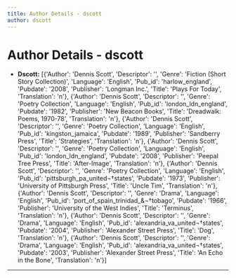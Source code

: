 ```yaml
---
title: Author Details - dscott
author: dscott
---
```


# Author Details - dscott

<ul>
    <li><strong>Dscott:</strong> [{'Author': 'Dennis Scott', 'Descriptor': '', 'Genre': 'Fiction (Short Story Collection)', 'Language': 'English', 'Pub_id': 'harlow_england', 'Pubdate': '2008', 'Publisher': 'Longman Inc.', 'Title': 'Plays For Today', 'Translation': 'n'}, {'Author': 'Dennis Scott', 'Descriptor': '', 'Genre': 'Poetry Collection', 'Language': 'English', 'Pub_id': 'london_ldn_england', 'Pubdate': '1982', 'Publisher': 'New Beacon Books', 'Title': 'Dreadwalk: Poems, 1970-78', 'Translation': 'n'}, {'Author': 'Dennis Scott', 'Descriptor': '', 'Genre': 'Poetry Collection', 'Language': 'English', 'Pub_id': 'kingston_jamaica', 'Pubdate': '1989', 'Publisher': 'Sandberry Press', 'Title': 'Strategies', 'Translation': 'n'}, {'Author': 'Dennis Scott', 'Descriptor': '', 'Genre': 'Poetry Collection', 'Language': 'English', 'Pub_id': 'london_ldn_england', 'Pubdate': '2008', 'Publisher': 'Peepal Tree Press', 'Title': 'After-Image', 'Translation': 'n'}, {'Author': 'Dennis Scott', 'Descriptor': '', 'Genre': 'Poetry Collection', 'Language': 'English', 'Pub_id': 'pittsburgh_pa_united¬†states', 'Pubdate': '1973', 'Publisher': 'University of Pittsburgh Press', 'Title': 'Uncle Tim', 'Translation': 'n'}, {'Author': 'Dennis Scott', 'Descriptor': '', 'Genre': 'Drama', 'Language': 'English', 'Pub_id': 'port_of_spain_trinidad_&¬†tobago', 'Pubdate': '1966', 'Publisher': 'University of the West Indies', 'Title': 'Terminus', 'Translation': 'n'}, {'Author': 'Dennis Scott', 'Descriptor': '', 'Genre': 'Drama', 'Language': 'English', 'Pub_id': 'alexandria_va_united¬†states', 'Pubdate': '2004', 'Publisher': 'Alexander Street Press', 'Title': 'Dog', 'Translation': 'n'}, {'Author': 'Dennis Scott', 'Descriptor': '', 'Genre': 'Drama', 'Language': 'English', 'Pub_id': 'alexandria_va_united¬†states', 'Pubdate': '2003', 'Publisher': 'Alexander Street Press', 'Title': 'An Echo in the Bone', 'Translation': 'n'}]</li>
</ul>
<hr>